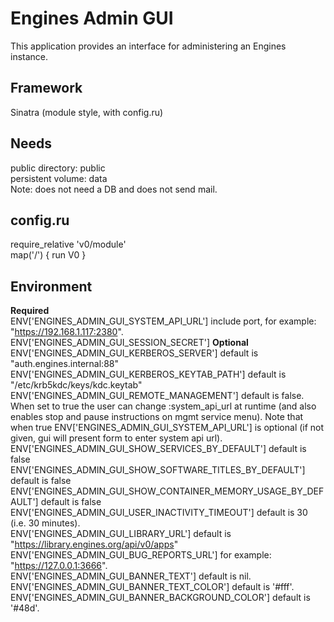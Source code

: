 Engines Admin GUI
=================

This application provides an interface for administering an Engines instance.

Framework
---------
Sinatra (module style, with config.ru)

Needs
-----
public directory: public  
persistent volume: data  
Note: does not need a DB and does not send mail.

config.ru
---------
require_relative 'v0/module'  
map('/') { run V0 }  

Environment
-----------
**Required**  
ENV['ENGINES_ADMIN_GUI_SYSTEM_API_URL'] include port, for example: "https://192.168.1.117:2380".  
ENV['ENGINES_ADMIN_GUI_SESSION_SECRET']
**Optional**  
ENV['ENGINES_ADMIN_GUI_KERBEROS_SERVER'] default is "auth.engines.internal:88"
ENV['ENGINES_ADMIN_GUI_KERBEROS_KEYTAB_PATH'] default is "/etc/krb5kdc/keys/kdc.keytab"
ENV['ENGINES_ADMIN_GUI_REMOTE_MANAGEMENT'] default is false. When set to true the user can change :system_api_url at runtime (and also enables stop and pause instructions on mgmt service menu). Note that when true ENV['ENGINES_ADMIN_GUI_SYSTEM_API_URL'] is optional (if not given, gui will present form to enter system api url).  
ENV['ENGINES_ADMIN_GUI_SHOW_SERVICES_BY_DEFAULT'] default is false
ENV['ENGINES_ADMIN_GUI_SHOW_SOFTWARE_TITLES_BY_DEFAULT'] default is false
ENV['ENGINES_ADMIN_GUI_SHOW_CONTAINER_MEMORY_USAGE_BY_DEFAULT'] default is false
ENV['ENGINES_ADMIN_GUI_USER_INACTIVITY_TIMEOUT'] default is 30 (i.e. 30 minutes).  
ENV['ENGINES_ADMIN_GUI_LIBRARY_URL'] default is "https://library.engines.org/api/v0/apps"  
ENV['ENGINES_ADMIN_GUI_BUG_REPORTS_URL'] for example: "https://127.0.0.1:3666".  
ENV['ENGINES_ADMIN_GUI_BANNER_TEXT'] default is nil.  
ENV['ENGINES_ADMIN_GUI_BANNER_TEXT_COLOR'] default is '#fff'.  
ENV['ENGINES_ADMIN_GUI_BANNER_BACKGROUND_COLOR'] default is '#48d'.  
